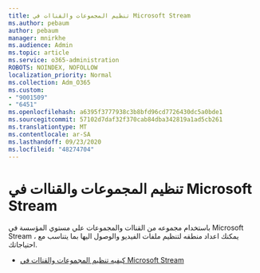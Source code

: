 ```yaml
---
title: تنظيم المجموعات والقناات في Microsoft Stream
ms.author: pebaum
author: pebaum
manager: mnirkhe
ms.audience: Admin
ms.topic: article
ms.service: o365-administration
ROBOTS: NOINDEX, NOFOLLOW
localization_priority: Normal
ms.collection: Adm_O365
ms.custom:
- "9001509"
- "6451"
ms.openlocfilehash: a6395f3777938c3b8bfd96cd7726430dc5a0bde1
ms.sourcegitcommit: 57102d7daf32f370cab84dba342819a1ad5cb261
ms.translationtype: MT
ms.contentlocale: ar-SA
ms.lasthandoff: 09/23/2020
ms.locfileid: "48274704"
---
```

# <a name="organize-groups-and-channels-in-microsoft-stream"></a>تنظيم المجموعات والقناات في Microsoft Stream

باستخدام مجموعه من القناات والمجموعات علي مستوي المؤسسة في Microsoft Stream ، يمكنك اعداد منطقه لتنظيم ملفات الفيديو والوصول اليها بما يتناسب مع احتياجاتك.  

- [كيفيه تنظيم المجموعات والقناات في Microsoft Stream](https://docs.microsoft.com/stream/groups-channels-organization)

